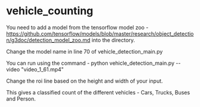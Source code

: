 # vehicle_counting
You need to add a model from the tensorflow model zoo - https://github.com/tensorflow/models/blob/master/research/object_detection/g3doc/detection_model_zoo.md into the directory.

Change the model name in line 70 of vehicle_detection_main.py

You can run using the command -  python vehicle_detection_main.py --video "video_1_61.mp4"

Change the roi line based on the height and width of your input.

This gives a classified count of the different vehicles - Cars, Trucks, Buses and Person.
